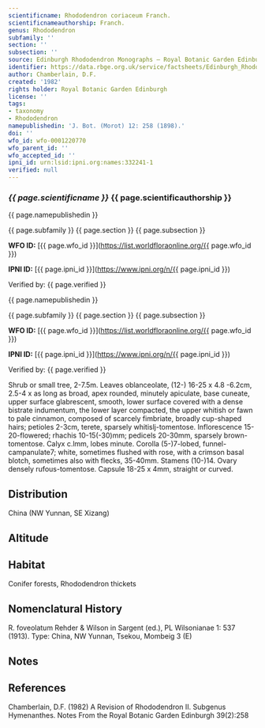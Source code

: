 ```yaml
---
scientificname: Rhododendron coriaceum Franch.
scientificnameauthorship: Franch.
genus: Rhododendron
subfamily: ''
section: ''
subsection: ''
source: Edinburgh Rhododendron Monographs – Royal Botanic Garden Edinburgh
identifier: https://data.rbge.org.uk/service/factsheets/Edinburgh_Rhododendron_Monographs.xhtml
author: Chamberlain, D.F.
created: '1982'
rights holder: Royal Botanic Garden Edinburgh
license: ''
tags:
- taxonomy
- Rhododendron
namepublishedin: 'J. Bot. (Morot) 12: 258 (1898).'
doi: ''
wfo_id: wfo-0001220770
wfo_parent_id: ''
wfo_accepted_id: ''
ipni_id: urn:lsid:ipni.org:names:332241-1
verified: null
---
```

### _{{ page.scientificname }}_ {{ page.scientificauthorship }}
 {{ page.namepublishedin }}

{{ page.subfamily }} {{ page.section }} {{ page.subsection }}

**WFO ID:** [{{ page.wfo_id }}](https://list.worldfloraonline.org/{{ page.wfo_id }})

**IPNI ID:** [{{ page.ipni_id }}](https://www.ipni.org/n/{{ page.ipni_id }})

Verified by: {{ page.verified }}

 {{ page.namepublishedin }}

{{ page.subfamily }} {{ page.section }} {{ page.subsection }}

**WFO ID:** [{{ page.wfo_id }}](https://list.worldfloraonline.org/{{ page.wfo_id }})

**IPNI ID:** [{{ page.ipni_id }}](https://www.ipni.org/n/{{ page.ipni_id }})

Verified by: {{ page.verified }}



Shrub or small tree, 2-7.5m. Leaves oblanceolate, (12-) 16-25 x 4.8 -6.2cm, 2.5-4 x as long as broad, apex rounded, minutely apiculate, base cuneate, upper surface glabrescent, smooth, lower surface covered with a dense bistrate indumentum, the lower layer compacted, the upper whitish or fawn to pale cinnamon, composed of scarcely fimbriate, broadly cup-shaped hairs; petioles 2-3cm, terete, sparsely whitislj-tomentose. Inflorescence 15-20-flowered; rhachis 10-15(-30)mm; pedicels 20-30mm, sparsely brown-tomentose. Calyx c.lmm, lobes minute. Corolla (5-)7-lobed, funnel-campanulate7; white, sometimes flushed with rose, with a crimson basal blotch, sometimes also with flecks, 35-40mm. Stamens (10-)14. Ovary densely rufous-tomentose. Capsule 18-25 x 4mm, straight or curved.

## Distribution
China (NW Yunnan, SE Xizang)

## Altitude


## Habitat
Conifer forests, Rhododendron thickets

## Nomenclatural History
R. foveolatum Rehder & Wilson in Sargent (ed.), PL Wilsonianae 1: 537 (1913). Type: China, NW Yunnan, Tsekou, Mombeig 3 (E)
                       
## Notes


## References

Chamberlain, D.F. (1982) A Revision of Rhododendron II. Subgenus Hymenanthes. Notes From the Royal Botanic Garden Edinburgh 39(2):258
